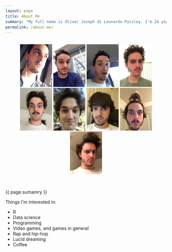 ```yaml
---
layout: page
title: About Me
summary: "My full name is Oliver Joseph di Leonardo Paisley. I'm 24 years old and I live in northern California. I graduated in June 2015 with a B.S. in general statistics from the University of California, Davis."
permalink: /about-me/
---
```

<div style="text-align: center; padding-top: 15px; padding-bottom: 29.4px;">
  <img src="/pics/1.JPG" width="100" height="133">
  <img src="/pics/2.JPG" width="100" height="133">
  <img src="/pics/3.JPG" width="100" height="133">
  <img src="/pics/4.JPG" width="100" height="133">
  <img src="/pics/5.JPG" width="100" height="133">
  <img src="/pics/6.JPG" width="100" height="133">
  <img src="/pics/7.JPG" width="100" height="133">
  <img src="/pics/8.JPG" width="100" height="133">
  <img src="/pics/9.JPG" width="100" height="133">
</div>

{{ page.sumamry }}

Things I'm interested in:

* R
* Data science
* Programming
* Video games, and games in general
* Rap and hip-hop
* Lucid dreaming
* Coffee

